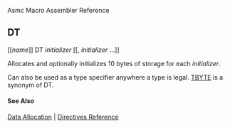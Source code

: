 Asmc Macro Assembler Reference

## DT

[[_name_]] DT _initializer_ [[, _initializer_ ...]]

Allocates and optionally initializes 10 bytes of storage for each _initializer_.

Can also be used as a type specifier anywhere a type is legal. [TBYTE](tbyte.md) is a synonym of DT.

#### See Also

[Data Allocation](data-allocation.md) | [Directives Reference](readme.md)
